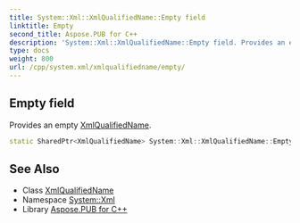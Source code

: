 ```yaml
---
title: System::Xml::XmlQualifiedName::Empty field
linktitle: Empty
second_title: Aspose.PUB for C++
description: 'System::Xml::XmlQualifiedName::Empty field. Provides an empty XmlQualifiedName in C++.'
type: docs
weight: 800
url: /cpp/system.xml/xmlqualifiedname/empty/
---
```

## Empty field


Provides an empty [XmlQualifiedName](../).

```cpp
static SharedPtr<XmlQualifiedName> System::Xml::XmlQualifiedName::Empty
```

## See Also

* Class [XmlQualifiedName](../)
* Namespace [System::Xml](../../)
* Library [Aspose.PUB for C++](../../../)
